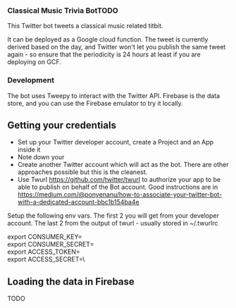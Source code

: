 ### Classical Music Trivia BotTODO
This Twitter bot tweets a classical music related titbit.

It can be deployed as a Google cloud function. The tweet is currently derived based on the day, and Twitter won't let
you publish the same tweet again - so ensure that the periodicity is 24 hours at least if you are deploying on GCF.

### Development
The bot uses Tweepy to interact with the Twitter API. Firebase is the data store, and you can use the Firebase emulator
to try it locally.

## Getting your credentials
- Set up your Twitter developer account, create a Project and an App inside it
- Note down your
- Create another Twitter account which will act as the bot. There are other approaches possible but this is the cleanest.
- Use Twurl https://github.com/twitter/twurl to authorize your app to be able to publish on behalf of the Bot account.
  Good instructions are in https://medium.com/@ponyenanu/how-to-associate-your-twitter-bot-with-a-dedicated-account-bbc1b154ba4e

Setup the following env vars. The first 2 you will get from your developer account. The last 2 from the output of twurl - usually
stored in ~/.twurlrc

export CONSUMER_KEY=\
export CONSUMER_SECRET=\
export ACCESS_TOKEN=\
export ACCESS_SECRET=\

## Loading the data in Firebase
TODO